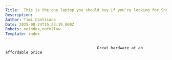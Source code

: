 ```yaml
---
Title:  This is the one laptop you should buy if you're looking for Snapdragon on a budget
Description: 
Author: Timi Cantisano
Date: 2025-08-24T15:33:19.000Z
Robots: noindex,nofollow
Template: index
---
```


                                            Great hardware at an affordable price
                                        
